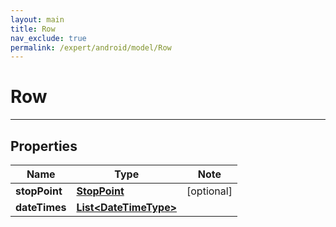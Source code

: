 ```yaml
---
layout: main
title: Row
nav_exclude: true
permalink: /expert/android/model/Row
---
```


# Row

---

## Properties

Name | Type | Note
---- | ---- | ----
**stopPoint** | [**StopPoint**](StopPoint.md) | [optional] 
**dateTimes** | [**List&lt;DateTimeType&gt;**](DateTimeType.md) | 

